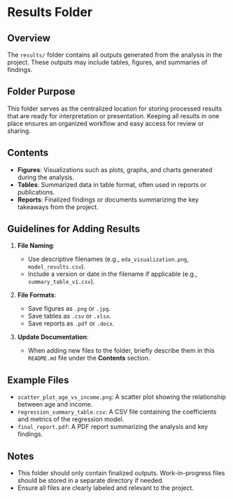 # Results Folder

## Overview
The `results/` folder contains all outputs generated from the analysis in the project. These outputs may include tables, figures, and summaries of findings.

## Folder Purpose
This folder serves as the centralized location for storing processed results that are ready for interpretation or presentation. Keeping all results in one place ensures an organized workflow and easy access for review or sharing.

## Contents
- **Figures**: Visualizations such as plots, graphs, and charts generated during the analysis.
- **Tables**: Summarized data in table format, often used in reports or publications.
- **Reports**: Finalized findings or documents summarizing the key takeaways from the project.

## Guidelines for Adding Results
1. **File Naming**:
   - Use descriptive filenames (e.g., `eda_visualization.png`, `model_results.csv`).
   - Include a version or date in the filename if applicable (e.g., `summary_table_v1.csv`).

2. **File Formats**:
   - Save figures as `.png` or `.jpg`.
   - Save tables as `.csv` or `.xlsx`.
   - Save reports as `.pdf` or `.docx`.

3. **Update Documentation**:
   - When adding new files to the folder, briefly describe them in this `README.md` file under the **Contents** section.

## Example Files
- `scatter_plot_age_vs_income.png`: A scatter plot showing the relationship between age and income.
- `regression_summary_table.csv`: A CSV file containing the coefficients and metrics of the regression model.
- `final_report.pdf`: A PDF report summarizing the analysis and key findings.

## Notes
- This folder should only contain finalized outputs. Work-in-progress files should be stored in a separate directory if needed.
- Ensure all files are clearly labeled and relevant to the project.

